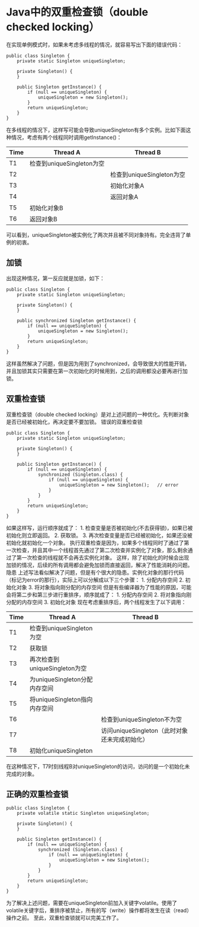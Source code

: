 # Java中的双重检查锁（double checked locking）

在实现单例模式时，如果未考虑多线程的情况，就容易写出下面的错误代码：
```
public class Singleton {
    private static Singleton uniqueSingleton;

    private Singleton() {
    }

    public Singleton getInstance() {
        if (null == uniqueSingleton) {
            uniqueSingleton = new Singleton();
        }
        return uniqueSingleton;
    }
}
```
在多线程的情况下，这样写可能会导致uniqueSingleton有多个实例。比如下面这种情况，考虑有两个线程同时调用getInstance()：

|Time|Thread A|Thread B|
|----|----|----|
|T1|检查到uniqueSingleton为空||
|T2||检查到uniqueSingleton为空|
|T3||初始化对象A|
|T4||返回对象A|
|T5|初始化对象B||
|T6|返回对象B||

可以看到，uniqueSingleton被实例化了两次并且被不同对象持有。完全违背了单例的初衷。
## 加锁
出现这种情况，第一反应就是加锁，如下：
```
public class Singleton {
    private static Singleton uniqueSingleton;

    private Singleton() {
    }

    public synchronized Singleton getInstance() {
        if (null == uniqueSingleton) {
            uniqueSingleton = new Singleton();
        }
        return uniqueSingleton;
    }
}
```
这样虽然解决了问题，但是因为用到了synchronized，会导致很大的性能开销，并且加锁其实只需要在第一次初始化的时候用到，之后的调用都没必要再进行加锁。
## 双重检查锁
双重检查锁（double checked locking）是对上述问题的一种优化。先判断对象是否已经被初始化，再决定要不要加锁。
错误的双重检查锁
```
public class Singleton {
    private static Singleton uniqueSingleton;

    private Singleton() {
    }

    public Singleton getInstance() {
        if (null == uniqueSingleton) {
            synchronized (Singleton.class) {
                if (null == uniqueSingleton) {
                    uniqueSingleton = new Singleton();   // error
                }
            }
        }
        return uniqueSingleton;
    }
}
```
如果这样写，运行顺序就成了：
	1.	检查变量是否被初始化(不去获得锁)，如果已被初始化则立即返回。
	2.	获取锁。
	3.	再次检查变量是否已经被初始化，如果还没被初始化就初始化一个对象。
执行双重检查是因为，如果多个线程同时了通过了第一次检查，并且其中一个线程首先通过了第二次检查并实例化了对象，那么剩余通过了第一次检查的线程就不会再去实例化对象。
这样，除了初始化的时候会出现加锁的情况，后续的所有调用都会避免加锁而直接返回，解决了性能消耗的问题。
隐患
上述写法看似解决了问题，但是有个很大的隐患。实例化对象的那行代码（标记为error的那行），实际上可以分解成以下三个步骤：
	1.	分配内存空间
	2.	初始化对象
	3.	将对象指向刚分配的内存空间
但是有些编译器为了性能的原因，可能会将第二步和第三步进行重排序，顺序就成了：
	1.	分配内存空间
	2.	将对象指向刚分配的内存空间
	3.	初始化对象
现在考虑重排序后，两个线程发生了以下调用：

|Time|Thread A|Thread B|
|----|----|----|
|T1|检查到uniqueSingleton为空||
|T2|获取锁||
|T3|再次检查到uniqueSingleton为空||
|T4|为uniqueSingleton分配内存空间||
|T5|将uniqueSingleton指向内存空间||
|T6||检查到uniqueSingleton不为空|
|T7||访问uniqueSingleton（此时对象还未完成初始化）|
|T8|初始化uniqueSingleton||

在这种情况下，T7时刻线程B对uniqueSingleton的访问，访问的是一个初始化未完成的对象。
## 正确的双重检查锁
```
public class Singleton {
    private volatile static Singleton uniqueSingleton;

    private Singleton() {
    }

    public Singleton getInstance() {
        if (null == uniqueSingleton) {
            synchronized (Singleton.class) {
                if (null == uniqueSingleton) {
                    uniqueSingleton = new Singleton();
                }
            }
        }
        return uniqueSingleton;
    }
}
```
为了解决上述问题，需要在uniqueSingleton前加入关键字volatile。使用了volatile关键字后，重排序被禁止，所有的写（write）操作都将发生在读（read）操作之前。
至此，双重检查锁就可以完美工作了。


